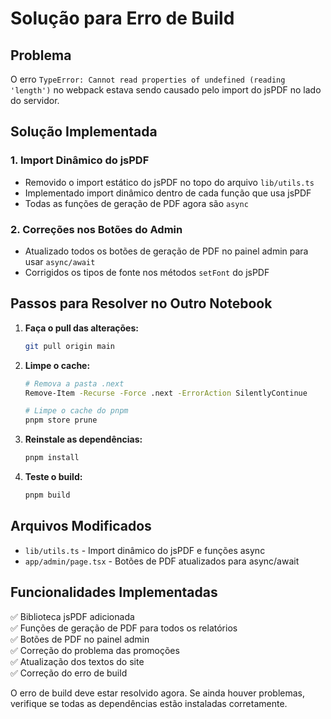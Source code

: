 # Solução para Erro de Build

## Problema
O erro `TypeError: Cannot read properties of undefined (reading 'length')` no webpack estava sendo causado pelo import do jsPDF no lado do servidor.

## Solução Implementada

### 1. Import Dinâmico do jsPDF
- Removido o import estático do jsPDF no topo do arquivo `lib/utils.ts`
- Implementado import dinâmico dentro de cada função que usa jsPDF
- Todas as funções de geração de PDF agora são `async`

### 2. Correções nos Botões do Admin
- Atualizado todos os botões de geração de PDF no painel admin para usar `async/await`
- Corrigidos os tipos de fonte nos métodos `setFont` do jsPDF

## Passos para Resolver no Outro Notebook

1. **Faça o pull das alterações:**
   ```bash
   git pull origin main
   ```

2. **Limpe o cache:**
   ```bash
   # Remova a pasta .next
   Remove-Item -Recurse -Force .next -ErrorAction SilentlyContinue
   
   # Limpe o cache do pnpm
   pnpm store prune
   ```

3. **Reinstale as dependências:**
   ```bash
   pnpm install
   ```

4. **Teste o build:**
   ```bash
   pnpm build
   ```

## Arquivos Modificados
- `lib/utils.ts` - Import dinâmico do jsPDF e funções async
- `app/admin/page.tsx` - Botões de PDF atualizados para async/await

## Funcionalidades Implementadas
✅ Biblioteca jsPDF adicionada  
✅ Funções de geração de PDF para todos os relatórios  
✅ Botões de PDF no painel admin  
✅ Correção do problema das promoções  
✅ Atualização dos textos do site  
✅ Correção do erro de build  

O erro de build deve estar resolvido agora. Se ainda houver problemas, verifique se todas as dependências estão instaladas corretamente. 